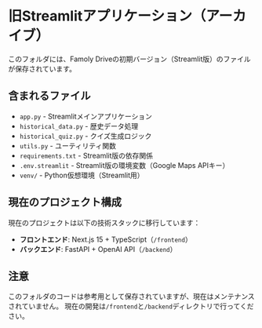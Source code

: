 # 旧Streamlitアプリケーション（アーカイブ）

このフォルダには、Famoly Driveの初期バージョン（Streamlit版）のファイルが保存されています。

## 含まれるファイル

- `app.py` - Streamlitメインアプリケーション
- `historical_data.py` - 歴史データ処理
- `historical_quiz.py` - クイズ生成ロジック
- `utils.py` - ユーティリティ関数
- `requirements.txt` - Streamlit版の依存関係
- `.env.streamlit` - Streamlit版の環境変数（Google Maps APIキー）
- `venv/` - Python仮想環境（Streamlit用）

## 現在のプロジェクト構成

現在のプロジェクトは以下の技術スタックに移行しています：

- **フロントエンド**: Next.js 15 + TypeScript（`/frontend`）
- **バックエンド**: FastAPI + OpenAI API（`/backend`）

## 注意

このフォルダのコードは参考用として保存されていますが、現在はメンテナンスされていません。
現在の開発は`/frontend`と`/backend`ディレクトリで行ってください。